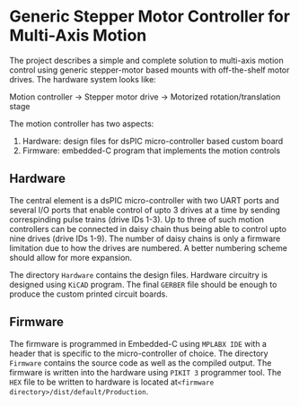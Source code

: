 # Generic Stepper Motor Controller for Multi-Axis Motion
The project describes a simple and complete solution to multi-axis motion control using generic stepper-motor based mounts with off-the-shelf motor drives. The hardware system looks like:  

Motion controller &rarr; Stepper motor drive &rarr; Motorized rotation/translation stage

The motion controller has two aspects:  
1. Hardware: design files for dsPIC micro-controller based custom board
2. Firmware: embedded-C program that implements the motion controls

## Hardware
The central element is a dsPIC micro-controller with two UART ports and several I/O ports that enable control of upto 3 drives at a time by sending correspinding pulse trains (drive IDs 1-3). Up to three of such motion controllers can be connected in daisy chain thus being able to control upto nine drives (drive IDs 1-9). The number of daisy chains is only a firmware limitation due to how the drives are numbered. A better numbering scheme should allow for more expansion.

The directory `Hardware` contains the design files. Hardware circuitry is designed using `KiCAD` program. The final `GERBER` file should be enough to produce the custom printed circuit boards.

## Firmware
The firmware is programmed in Embedded-C using `MPLABX IDE` with a header that is specific to the micro-controller of choice. The directory `Firmware` contains the source code as well as the compiled output. The firmware is written into the hardware using `PIKIT 3` programmer tool. The `HEX` file to be written to hardware is located at`<firmware directory>/dist/default/Production`. 